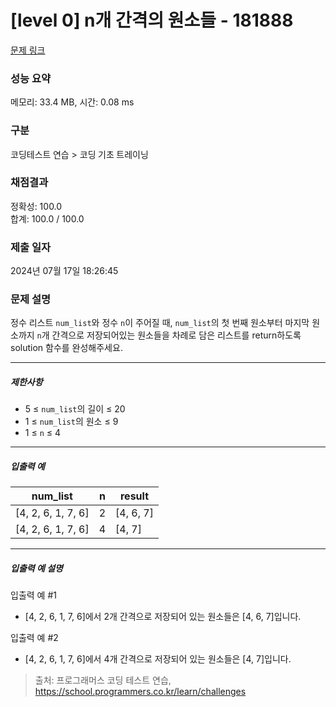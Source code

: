 # [level 0] n개 간격의 원소들 - 181888 

[문제 링크](https://school.programmers.co.kr/learn/courses/30/lessons/181888) 

### 성능 요약

메모리: 33.4 MB, 시간: 0.08 ms

### 구분

코딩테스트 연습 > 코딩 기초 트레이닝

### 채점결과

정확성: 100.0<br/>합계: 100.0 / 100.0

### 제출 일자

2024년 07월 17일 18:26:45

### 문제 설명

<p>정수 리스트 <code>num_list</code>와 정수 <code>n</code>이 주어질 때, <code>num_list</code>의 첫 번째 원소부터 마지막 원소까지 <code>n</code>개 간격으로 저장되어있는 원소들을 차례로 담은 리스트를 return하도록 solution 함수를 완성해주세요.</p>

<hr>

<h5>제한사항</h5>

<ul>
<li>5 ≤ <code>num_list</code>의 길이 ≤ 20</li>
<li>1 ≤ <code>num_list</code>의 원소 ≤ 9</li>
<li>1 ≤ <code>n</code> ≤ 4</li>
</ul>

<hr>

<h5>입출력 예</h5>
<table class="table">
        <thead><tr>
<th>num_list</th>
<th>n</th>
<th>result</th>
</tr>
</thead>
        <tbody><tr>
<td>[4, 2, 6, 1, 7, 6]</td>
<td>2</td>
<td>[4, 6, 7]</td>
</tr>
<tr>
<td>[4, 2, 6, 1, 7, 6]</td>
<td>4</td>
<td>[4, 7]</td>
</tr>
</tbody>
      </table>
<hr>

<h5>입출력 예 설명</h5>

<p>입출력 예 #1</p>

<ul>
<li>[4, 2, 6, 1, 7, 6]에서 2개 간격으로 저장되어 있는 원소들은 [4, 6, 7]입니다.</li>
</ul>

<p>입출력 예 #2</p>

<ul>
<li>[4, 2, 6, 1, 7, 6]에서 4개 간격으로 저장되어 있는 원소들은 [4, 7]입니다.</li>
</ul>


> 출처: 프로그래머스 코딩 테스트 연습, https://school.programmers.co.kr/learn/challenges